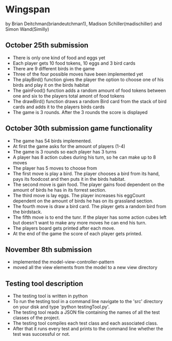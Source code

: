# Wingspan
by Brian Deitchman(briandeutchman1), Madison Schiller(madischiller) and Simon Wand(Similly)


## October 25th submission

* There is only one kind of food and eggs yet
* Each player gets 10 food tokens, 10 eggs and 3 bird cards
* There are 9 different birds in the game
* Three of the four possible moves have been implemented yet
* The playBird() function gives the player the option to choose one of his birds and play it on the birds habitat
* The gainFood() function adds a random amount of food tokens between one and six to the players total amont of food tokens
* The drawBird() function draws a random Bird card from the stack of bird cards and adds it to the players birds cards
* The game is 3 rounds. After the 3 rounds the score is displayed

## October 30th submission game functionality

* The game has 54 birds implemented.
* At first the game asks for the amount of players (1-4)
* The game is 3 rounds so each player has 3 turns
* A player has 8 action cubes during his turn, so he can make up to 8 moves
* The player has 5 moves to choose from
* The first move is play a bird. The player chooses a bird from its hand, pays its foodcost and then puts it in the birds habitat.
* The second move is gain food. The player gains food dependent on the amount of birds he has in its forrest section.
* The third move is lay eggs. The player increases his eggCount dependent on the amount of birds he has on its grassland section.
* The fourth move is draw a bird card. The player gets a random bird from the birdstack.
* The fifth move is to end the tunr. If the player has some action cubes left but doesn't want to make any more moves he can end his turn.
* The players board gets printed after each move.
* At the end of the game the score of each player gets printed.

## November 8th submission

* implemented the model-view-controller-pattern
* moved all the view elements from the model to a new view directory

## Testing tool description

* The testing tool is written in python
* To run the testing tool in a command line navigate to the 'src' directory on your disk and type 'python testingTool.py'.
* The testing tool reads a JSON file containing the names of all the test classes of the project.
* The testing tool compiles each test class and each associated class.
* After that it runs every test and prints to the command line whether the test was successful or not.

